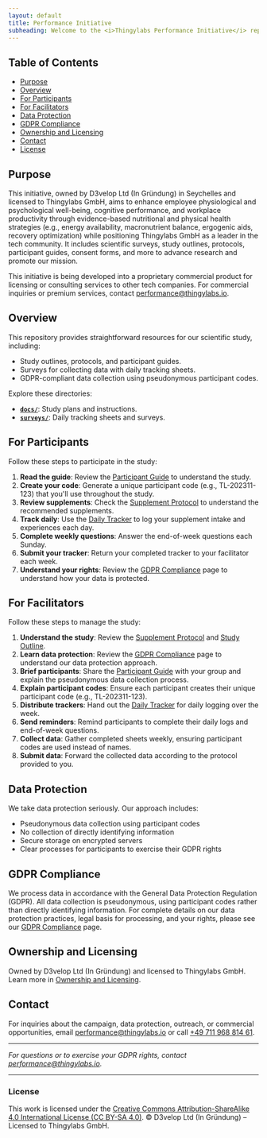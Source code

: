```yaml
---
layout: default
title: Performance Initiative
subheading: Welcome to the <i>Thingylabs Performance Initiative</i> repository, supporting our scientific campaign, "Peak Performance through Health at Thingylabs," and related outreach efforts to promote our high-performance, innovative software and cloud development environment through nutritional and physical health strategies.
---
```


<!-- index.md -->

## Table of Contents
- [Purpose](#purpose)
- [Overview](#overview)
- [For Participants](#for-participants)
- [For Facilitators](#for-facilitators)
- [Data Protection](#data-protection)
- [GDPR Compliance](#gdpr-compliance)
- [Ownership and Licensing](#ownership-and-licensing)
- [Contact](#contact)
- [License](#license)

## Purpose
This initiative, owned by D3velop Ltd (In Gründung) in Seychelles and licensed to Thingylabs GmbH, aims to enhance employee physiological and psychological well-being, cognitive performance, and workplace productivity through evidence-based nutritional and physical health strategies (e.g., energy availability, macronutrient balance, ergogenic aids, recovery optimization) while positioning Thingylabs GmbH as a leader in the tech community. It includes scientific surveys, study outlines, protocols, participant guides, consent forms, and more to advance research and promote our mission.

This initiative is being developed into a proprietary commercial product for licensing or consulting services to other tech companies. For commercial inquiries or premium services, contact [performance@thingylabs.io](mailto:performance@thingylabs.io).

## Overview
This repository provides straightforward resources for our scientific study, including:

- Study outlines, protocols, and participant guides.
- Surveys for collecting data with daily tracking sheets.
- GDPR-compliant data collection using pseudonymous participant codes.

Explore these directories:

- **[`docs/`](/thingylabs-performance-initiative/docs)**: Study plans and instructions.
- **[`surveys/`](/thingylabs-performance-initiative/surveys)**: Daily tracking sheets and surveys.

## For Participants
Follow these steps to participate in the study:

1. **Read the guide**: Review the [Participant Guide](/thingylabs-performance-initiative/docs/s1-participant-guide) to understand the study.
2. **Create your code**: Generate a unique participant code (e.g., TL-202311-123) that you'll use throughout the study.
3. **Review supplements**: Check the [Supplement Protocol](/thingylabs-performance-initiative/docs/s1-supplement-protocol) to understand the recommended supplements.
4. **Track daily**: Use the [Daily Tracker](/thingylabs-performance-initiative/surveys/s1-daily-tracker) to log your supplement intake and experiences each day.
5. **Complete weekly questions**: Answer the end-of-week questions each Sunday.
6. **Submit your tracker**: Return your completed tracker to your facilitator each week.
7. **Understand your rights**: Review the [GDPR Compliance](/thingylabs-performance-initiative/gdpr-compliance) page to understand how your data is protected.

## For Facilitators
Follow these steps to manage the study:

1. **Understand the study**: Review the [Supplement Protocol](/thingylabs-performance-initiative/docs/s1-supplement-protocol) and [Study Outline](/thingylabs-performance-initiative/docs/study-1-outline).
2. **Learn data protection**: Review the [GDPR Compliance](/thingylabs-performance-initiative/gdpr-compliance) page to understand our data protection approach.
3. **Brief participants**: Share the [Participant Guide](/thingylabs-performance-initiative/docs/s1-participant-guide) with your group and explain the pseudonymous data collection process.
4. **Explain participant codes**: Ensure each participant creates their unique participant code (e.g., TL-202311-123).
5. **Distribute trackers**: Hand out the [Daily Tracker](/thingylabs-performance-initiative/surveys/s1-daily-tracker) for daily logging over the week.
6. **Send reminders**: Remind participants to complete their daily logs and end-of-week questions.
7. **Collect data**: Gather completed sheets weekly, ensuring participant codes are used instead of names.
8. **Submit data**: Forward the collected data according to the protocol provided to you.

## Data Protection
We take data protection seriously. Our approach includes:
- Pseudonymous data collection using participant codes
- No collection of directly identifying information
- Secure storage on encrypted servers
- Clear processes for participants to exercise their GDPR rights

## GDPR Compliance
We process data in accordance with the General Data Protection Regulation (GDPR). All data collection is pseudonymous, using participant codes rather than directly identifying information. For complete details on our data protection practices, legal basis for processing, and your rights, please see our [GDPR Compliance](/thingylabs-performance-initiative/gdpr-compliance) page.

## Ownership and Licensing
Owned by D3velop Ltd (In Gründung) and licensed to Thingylabs GmbH. Learn more in [Ownership and Licensing](/thingylabs-performance-initiative/ownership-and-licensing).

## Contact
For inquiries about the campaign, data protection, outreach, or commercial opportunities, email [performance@thingylabs.io](mailto:performance@thingylabs.io) or call [+49 711 968 814 61](tel:+4971196881461).

---

*For questions or to exercise your GDPR rights, contact [performance@thingylabs.io](mailto:performance@thingylabs.io).*

---

### License
This work is licensed under the [Creative Commons Attribution-ShareAlike 4.0 International License (CC BY-SA 4.0)](https://creativecommons.org/licenses/by-sa/4.0/). © D3velop Ltd (In Gründung) – Licensed to Thingylabs GmbH.
